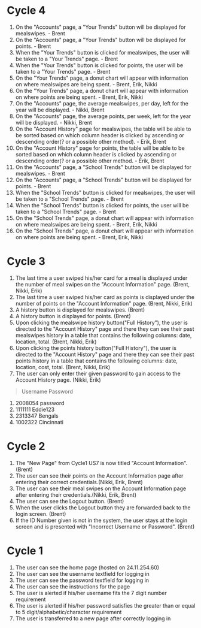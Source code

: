 # Cycle 4 #
  1. On the "Accounts" page, a "Your Trends" button will be displayed for mealswipes. - Brent
  1. On the "Accounts" page, a "Your Trends" button will be displayed for points. - Brent
  1. When the "Your Trends" button is clicked for mealswipes, the user will be taken to a "Your Trends" page. - Brent
  1. When the "Your Trends" button is clicked for points, the user will be taken to a "Your Trends" page. - Brent
  1. On the "Your Trends" page, a donut chart will appear with information on where mealswipes are being spent. - Brent, Erik, Nikki
  1. On the "Your Trends" page, a donut chart will appear with information on where points are being spent. - Brent, Erik, Nikki
  1. On the "Accounts" page, the average mealswipes, per day, left for the year will be displayed. - Nikki, Brent
  1. On the "Accounts" page, the average points, per week, left for the year will be displayed. - Nikki, Brent
  1. On the "Account History" page for mealswipes, the table will be able to be sorted based on which column header is clicked by ascending or descending order(? or a possible other method). - Erik, Brent
  1. On the "Account History" page for points, the table will be able to be sorted based on which column header is clicked by ascending or descending order(? or a possible other method. - Erik, Brent
  1. On the "Accounts" page, a "School Trends" button will be displayed for mealswipes. - Brent
  1. On the "Accounts" page, a "School Trends" button will be displayed for points. - Brent
  1. When the "School Trends" button is clicked for mealswipes, the user will be taken to a "School Trends" page. - Brent
  1. When the "School Trends" button is clicked for points, the user will be taken to a "School Trends" page. - Brent
  1. On the "School Trends" page, a donut chart will appear with information on where mealswipes are being spent. - Brent, Erik, Nikki
  1. On the "School Trends" page, a donut chart will appear with information on where points are being spent. - Brent, Erik, Nikki

# Cycle 3 #
  1. The last time a user swiped his/her card for a meal is displayed under the number of meal swipes on the "Account Information" page. (Brent, Nikki, Erik)
  1. The last time a user swiped his/her card as points is displayed under the number of points on the  "Account Information" page. (Brent, Nikki, Erik)
  1. A history button is displayed for mealswipes. (Brent)
  1. A history button is displayed for points. (Brent)
  1. Upon clicking the mealswipe history button("Full History"), the user is directed to the "Account History" page and there they can see their past mealswipes history in a table that contains the following columns: date, location, total. (Brent, Nikki, Erik)
  1. Upon clicking the points history button("Full History"), the user is directed to the "Account History" page and there they can see their past points history in a table that contains the following columns: date, location, cost, total. (Brent, Nikki, Erik)
  1. The user can only enter their given password to gain access to the Account History page. (Nikki, Erik)

> Username           Password
  1. 2008054           password
  1. 1111111           Eddie123
  1. 2313347           Bengals
  1. 1002322           Cincinnati

# Cycle 2 #

  1. The "New Page" from Cycle1 US7 is now titled "Account Information".(Brent)
  1. The user can see their points on the Account Information page after entering their correct credentials.(Nikki, Erik, Brent)
  1. The user can see their meal swipes on the Account Information page after entering their credentials.(Nikki, Erik, Brent)
  1. The user can see the Logout button. (Brent)
  1. When the user clicks the Logout button they are forwarded back to the login screen. (Brent)
  1. If the ID Number given is not in the system, the user stays at the login screen and is presented with "Incorrect Username or Password". (Brent)

# Cycle 1 #

  1. The user can see the home page (hosted on 24.11.254.60)
  1. The user can see the username textfield for logging in
  1. The user can see the password textfield for logging in
  1. The user can see the instructions for the page
  1. The user is alerted if his/her username fits the 7 digit number requirement
  1. The user is alerted if his/her password satisfies the greater than or equal to 5 digit/alphabetic/character requirement
  1. The user is transferred to a new page after correctly logging in
